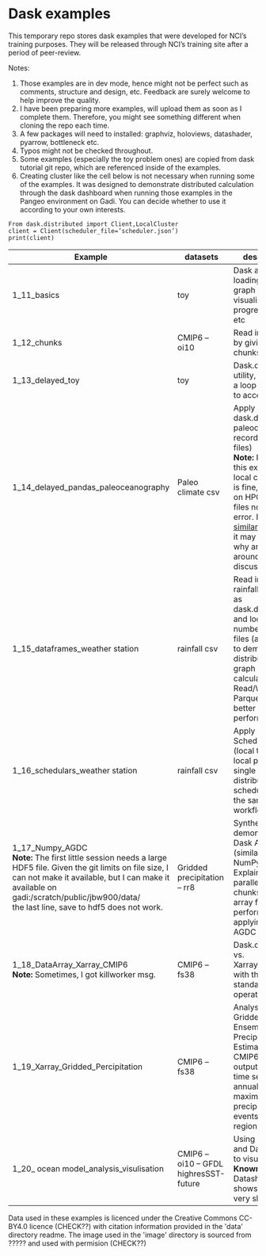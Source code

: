 # Dask examples

This temporary repo stores dask examples that were developed for NCI’s training purposes. They will be released through NCI’s training site after a period of peer-review.

Notes:

1. Those examples are in dev mode, hence might not be perfect such as comments, structure and design, etc. Feedback are surely welcome to help improve the quality.
2. I have been preparing more examples, will upload them as soon as I complete them. Therefore, you might see something different when cloning the repo each time.
3. A few packages will need to installed: graphviz, holoviews, datashader, pyarrow, bottleneck etc.
4. Typos might not be checked throughout.
5. Some examples (especially the toy problem ones) are copied from dask tutorial git repo, which are referenced inside of the examples.
6. Creating cluster like the cell below is not necessary when running some of the examples. It was designed to demonstrate distributed calculation through the dask dashboard when running those examples in the Pangeo environment on Gadi. You can decide whether to use it according to your own interests.

```
From dask.distributed import Client,LocalCluster
client = Client(scheduler_file=’scheduler.json’)
print(client)
```

| Example | datasets | description |
| --- | --- | --- |
| 1_11_basics | toy | Dask array, lazy loading and graph visualisation, progress bar, etc |
| 1_12_chunks | CMIP6 – oi10 | Read in CMIP6 by giving a chunksize |
| 1_13_delayed_toy | toy | Dask.delayed utility, apply it to a loop example to accelerate |
| 1_14_delayed_pandas_paleoceanography | Paleo climate csv | Apply dask.delayed to paleoclimate records (in csv files)<br> **Note:** Running this example on local computer is fine, but not on HPC with csv files not found error. I found [a similar issue](https://stackoverflow.com/questions/50987030/file-not-found-error-in-dask-program-run-on-cluster) and it may explain why and work arounds are discussed. |
| 1_15_dataframes_weather station | rainfall csv | Read in BoM rainfall csv data as dask.dataframe, and loop over a number of csv files (as chunks) to demonstrate distributed graph calculation.<br> Read/Write to Parquet for a better performance |
| 1_16_schedulars_weather station | rainfall csv | Apply Dask Schedulers (local thread, local processes, single thread, distributed schedulars) to the same workflow above. |
| 1_17_Numpy_AGDC <br> **Note:** The first little session needs a large HDF5 file. Given the git limits on file size, I can not make it available, but I can make it available on gadi:/scratch/public/jbw900/data/ <br> the last line, save to hdf5 does not work. | Gridded precipitation – rr8 | Synthetic data to demonstrate Dask Array (similar to NumPy Array). Explain parallelism (by chunks) on array for better performance by applying to AGDC datasets. |
| 1_18_DataArray_Xarray_CMIP6 <br>**Note:** Sometimes, I got killworker msg. | CMIP6 – fs38 | Dask.dataArray vs. Xarray.dataArray with the same standard xarray operations. |
| 1_19_Xarray_Gridded_Percipitation | CMIP6 – fs38 | Analysis of Gridded Ensemble Precipitation Estimates using CMIP6 model output. Extract a time series of annual maximum precipitation events over a region |
| 1_20_ ocean model_analysis_visulisation | CMIP6 – oi10 – GFDL highresSST-future | Using Holoviews and Datashader to visualise data <br> **Known issue:** Datashader shows snapshot very slowly |

Data used in these examples is licenced under the Creative Commons CC-BY4.0 licence (CHECK??) with citation information provided in the 'data' directory readme. The image used in the 'image' directory is sourced from ????? and used with permision (CHECK??)
